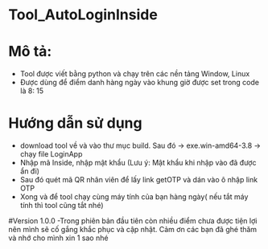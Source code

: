 # Tool_AutoLoginInside

# Mô tả: 
- Tool được viết bằng python và chạy trên các nền tảng Window, Linux
- Được dùng để điểm danh hàng ngày vào khung giờ được set trong code là 8: 15

# Hướng dẫn sử dụng

- download tool về và vào thư mục build. Sau đó -> exe.win-amd64-3.8 -> chạy file LoginApp
- Nhập mã Inside, nhập mật khẩu (Lưu ý: Mật khẩu khi nhập vào đã được ẩn đi)
- Sau đó quét mã QR nhân viên để lấy link getOTP và dán vào ô nhập link OTP
- Xong và để tool chạy cùng máy tính của bạn hàng ngày( nếu tắt máy tính thì tool cũng tắt nhé)

#Version 1.0.0
-Trong phiên bản đầu tiên còn nhiều điểm chưa được tiện lợi nên mình sẽ cố gắng khắc phục và cập nhật. Cảm ơn các bạn đã ghé thăm và nhớ cho mình xin 1 sao nhé

